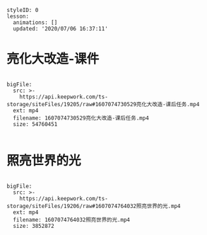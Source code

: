 
<style>
  .markdown-body hr {
    height: 1px;
  }
</style>





```@Lesson
styleID: 0
lesson:
  animations: []
  updated: '2020/07/06 16:37:11'

```

#  亮化大改造-课件
```@BigFile

bigFile:
  src: >-
    https://api.keepwork.com/ts-storage/siteFiles/19205/raw#1607074730529亮化大改造-课后任务.mp4
  ext: mp4
  filename: 1607074730529亮化大改造-课后任务.mp4
  size: 54760451
          
```


 # 照亮世界的光
 
 
 
```@BigFile

bigFile:
  src: >-
    https://api.keepwork.com/ts-storage/siteFiles/19206/raw#1607074764032照亮世界的光.mp4
  ext: mp4
  filename: 1607074764032照亮世界的光.mp4
  size: 3852872
          
```
